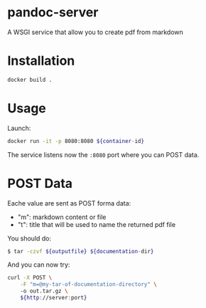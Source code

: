 # pandoc-server

A WSGI service that allow you to create pdf from markdown

# Installation

```bash
docker build .
```

# Usage

Launch:

```bash
docker run -it -p 8080:8080 ${container-id}
```

The service listens now the `:8080` port where you can POST data.

# POST Data

Eache value are sent as POST forma data:

- "m": markdown content or file
- "t": title that will be used to name the returned pdf file 

You should do:

```bash
$ tar -czvf ${outputfile} ${documentation-dir}
```

And you can now try:

```bash
curl -X POST \
    -F "m=@my-tar-of-documentation-directory" \ 
    -o out.tar.gz \
    ${http://server:port}
```

